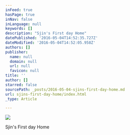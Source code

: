 ```yaml
---
inFeed: true
hasPage: true
inNav: false
inLanguage: null
keywords: []
description: "Sjin's First day Home"
datePublished: '2016-05-04T14:52:35.727Z'
dateModified: '2016-05-04T14:52:05.958Z'
authors: []
publisher:
  name: null
  domain: null
  url: null
  favicon: null
title: ''
author: []
starred: false
sourcePath: _posts/2016-05-04-sjins-first-day-home.md
url: sjins-first-day-home/index.html
_type: Article

---
```

![](https://the-grid-user-content.s3-us-west-2.amazonaws.com/19204e9f-1d42-4575-b08b-7ae6b03deec3.jpg)

Sjin's First day Home